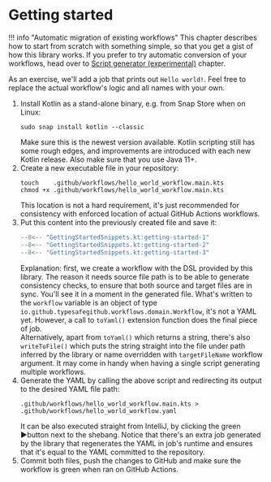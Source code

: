 # Getting started

!!! info "Automatic migration of existing workflows"
    This chapter describes how to start from scratch with something simple, so that you get a gist of how this library
    works. If you prefer to try automatic conversion of your workflows, head over to
    [Script generator (experimental)](script-generator.md) chapter.

As an exercise, we'll add a job that prints out `Hello world!`. Feel free to replace the actual workflow's logic and all
names with your own.

1. Install Kotlin as a stand-alone binary, e.g. from Snap Store when on Linux:
   ```
   sudo snap install kotlin --classic
   ```
   Make sure this is the newest version available. Kotlin scripting still has some rough edges, and improvements
   are introduced with each new Kotlin release.
   Also make sure that you use Java 11+.
2. Create a new executable file in your repository:
   ```
   touch    .github/workflows/hello_world_workflow.main.kts
   chmod +x .github/workflows/hello_world_workflow.main.kts
   ```
   This location is not a hard requirement, it's just recommended for consistency with enforced location of actual
   GitHub Actions workflows.
3. Put this content into the previously created file and save it:
   ```kotlin
   --8<-- "GettingStartedSnippets.kt:getting-started-1"
   --8<-- "GettingStartedSnippets.kt:getting-started-2"
   --8<-- "GettingStartedSnippets.kt:getting-started-3"
   ```
   Explanation: first, we create a workflow with the DSL provided by this library. The reason it needs source
   file path is to be able to generate consistency checks, to ensure that both source and target files are in sync.
   You'll see it in a moment in the generated file. What's written to the `workflow` variable is an object of type
   `io.github.typesafegithub.workflows.domain.Workflow`, it's not a YAML yet. However, a call to `toYaml()` extension function
   does the final piece of job.  
   Alternatively, apart from `toYaml()` which returns a string, there's also `writeToFile()` which puts the string
   straight into the file under path inferred by the library or name overridden with `targetFileName` workflow argument.
   It may come in handy when having a single script generating multiple workflows.
4. Generate the YAML by calling the above script and redirecting its output to the desired YAML file path:
   ```
   .github/workflows/hello_world_workflow.main.kts > .github/workflows/hello_world_workflow.yaml
   ```
   It can be also executed straight from IntelliJ, by clicking the green ▶️button next to the shebang.
   Notice that there's an extra job generated by the library that regenerates the YAML in job's runtime and ensures that
   it's equal to the YAML committed to the repository.
5. Commit both files, push the changes to GitHub and make sure the workflow is green when ran on GitHub Actions.
